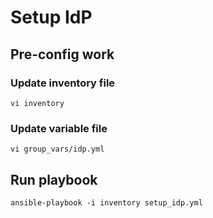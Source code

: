 # Setup IdP

## Pre-config work

### Update inventory file
```
vi inventory
```

### Update variable file
```
vi group_vars/idp.yml
```


## Run playbook
```
ansible-playbook -i inventory setup_idp.yml
```
